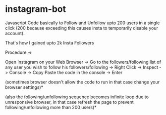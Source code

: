 # instagram-bot
Javascript Code basically to Follow and Unfollow upto 200 users in a single click (200 because exceeding this causes insta to temporarily disable your account).

That's how I gained upto 2k Insta Followers 

Procedure =>

Open Instagram on your Web Browser -> Go to the followers/following list of any user you wish to follow his followers/following -> Right Click -> Inspect -> Console -> Copy Paste the code in the console -> Enter

(sometimes browser doesn't allow the code to run in that case change your browser settings)*
 
(also the following/unfollowing sequence becomes infinite loop due to unresponsive browser, in that case refresh the page to prevent following/unfollowing more than 200 users)*
